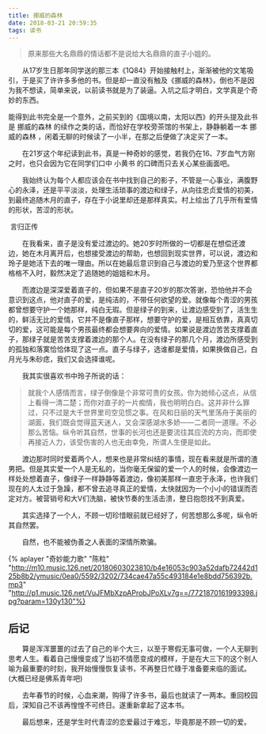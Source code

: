 ```yaml
---
title: 挪威的森林
date: 2018-03-21 20:59:35
tags: 读书
---
```


> 原来那些大名鼎鼎的情话都不是说给大名鼎鼎的直子小姐的。

　　从17岁生日那年同学送的那三本《1Q84》开始接触村上，渐渐被他的文笔吸引，于是买了许许多多他的书。但是却一直没有触及《挪威的森林》，倒也不是因为我不想读，简单来说，以前读书就是为了装逼。入坑之后才明白，文学真是个奇妙的东西。

​	能得到此书完全是一个意外，之前买到的《国境以南，太阳以西》的开头提及此书是 挪威的森林 的续作之类的话，而恰好在学校旁茶馆的书架上，静静躺着一本 挪威的森林 ，闲着无聊的时候读了一小半，在那之后便做了决定买了一本。

　　在21岁这个年纪读到此书，真是一种奇妙的感觉，若我仍在16、7岁血气方刚之时，也只会因为它在同学们口中 小黄书 的口碑而只去关心某些画面吧。

　　我始终认为每个人都应该会在书中找到自己的影子，不管是一心事业，满腹野心的永泽，还是平平淡淡，处理生活琐事的渡边和绿子，从向往忠贞爱情的初美，到最终追随木月的直子，存在于小说里却还是那样真实。村上绘出了几乎所有爱情的形状，苦涩的形状。

​	言归正传

　　在我看来，直子是没有爱过渡边的。她20岁时所做的一切都是在想偿还渡边，她在木月离开后，也想接受渡边的帮助，也想回到现实世界，可以说，渡边和玲子是她活下去的唯一理由。所以在她最后意识到自己与渡边的爱乃至这个世界都格格不入时，毅然决定了追随她的姐姐和木月。

　　而渡边是深深爱着直子的，但如果不是直子20岁的那次答谢，恐怕他并不会意识到这点，他对直子的爱，是纯洁的，不带任何欲望的爱。就像每个青涩的男孩都曾想要守护一个她那样，纯白无瑕。但是绿子的到来，让渡边感受到了，活生生的，鲜活无比的爱情，它并不是像直子那样，想要守护的爱，是相互依靠，真真切切的爱，这可能是每个男孩最终都会想要奔向的爱情。如果说是渡边苦苦支撑着直子，那绿子就是苦苦支撑着渡边的那个人。在没有绿子的那几个月，渡边所感受到的孤独和落寞恰恰体现了这一点。直子与绿子，选谁都是爱情，如果换做自己，白月光与朱砂痣，我们又会选择谁呢。

　　我其实很喜欢书中玲子所说的话：

> 就我个人感情而言，绿子倒像是个非常可贵的女孩。你为她倾心这点，从信上看得一清二楚；而你对直子的一片痴情，我也明明白白。这并非什么罪过，只不过是大千世界里司空见惯之事。在风和日丽的天气里荡舟于美丽的湖面，我们既会觉得蓝天迷人，又会深感湖水多娇——二者同一道理。不必那么苦恼。纵令听其自然，世事的长河也还是要流往其应流的方向，而即使再接近人力，该受伤害的人也无由幸免，所谓人生便是如此。

　　渡边那时同时爱着两个人，想来也是非常纠结的事情，现在看来就是所谓的渣男把。但是其实爱一个人是无私的，当你毫无保留的爱一个人的时候，会像渡边一样处处想着直子，像绿子一样静静等着渡边，像初美那样一直忠于永泽，也许我们现在的人太过于急躁，都不曾去追寻真正的爱情，太快就因为一个小小的错误而否定对方。被营销号和大V们洗脑，被快节奏的生活击溃，整日抱怨找不到真爱。

　　其实选择了一个人，不顾一切珍惜眼前就已经好了，何苦想那么多呢，纵令听其自然罢。

　　自然，也不能被伪善之人表面的深情所欺骗。

{% aplayer "奇妙能力歌" "陈粒" "http://m10.music.126.net/20180603023810/b4e16053c903a52dafb72442d125b8b2/ymusic/0ea0/5592/3202/734cae47a55c493184e1e8bdd756392b.mp3" "http://p1.music.126.net/VuJFMbXzpAProbJPoXLv7g==/7721870161993398.jpg?param=130y130"%}

## 后记

　　算是浑浑噩噩的过去了自己的半个大三，以至于寒假无事可做，一个人无聊到思考人生。看着自己慢慢变成了当初不情愿变成的模样，于是在大三下的这个别人喻为最重要的时刻，我开始慢慢恢复读书，不再整日忙碌于准备要来临的面试。(大概已经是佛系青年吧)

　　去年春节的时候，心血来潮，购得了许多书，最后也就读了一两本。重回校园后，深知自己不该再惶惶不可终日。遂重新拿起了这本书。

　　最后想来，还是学生时代青涩的恋爱最过于难忘，毕竟那是不顾一切的爱。